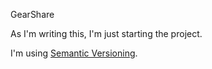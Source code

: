 GearShare

As I'm writing this, I'm just starting the project.

I'm using [Semantic Versioning](https://semver.org/).
 

